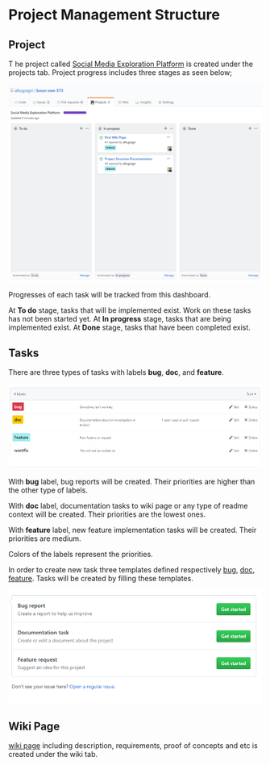 # Project Management Structure

## Project 

T he project called [Social Media Exploration Platform](https://github.com/altugcagri/boun-swe-573/projects/2) is created under the projects tab. Project progress includes three stages as seen below;

![Project Process](/images/projectProcesses.PNG "project-process")

Progresses of each task will be tracked from this dashboard.

At **To do** stage, tasks that will be implemented exist. Work on these tasks has not been started yet. At **In progress** stage, tasks that are being implemented exist. At **Done** stage, tasks that have been completed exist.

## Tasks

There are three types of tasks with labels **bug**, **doc**, and **feature**.

![Task Types](/images/projectLabels.PNG "task-types")

With **bug** label, bug reports will be created. Their priorities are higher than the other type of labels.

With **doc** label, documentation tasks to wiki page or any type of readme context will be created. Their priorities are the lowest ones.

With **feature** label, new feature implementation tasks will be created. Their priorities are medium.

Colors of the labels represent the priorities.     

In order to create new task three templates defined respectively [bug](/.github/ISSUE_TEMPLATE/bug_report.md), [doc](/.github/ISSUE_TEMPLATE/documentation-task.md), [feature](/.github/ISSUE_TEMPLATE/feature_request.md). Tasks will be created by filling these templates.

![Create Task](/images/createTask.PNG "Create Task")


## Wiki Page

[wiki page](https://github.com/altugcagri/boun-swe-573/wiki) including description, requirements, proof of concepts and etc is created under the wiki tab.
